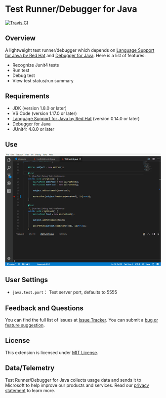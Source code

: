 # Test Runner/Debugger for Java

[![Travis CI](https://travis-ci.org/Microsoft/vscode-java-test.svg?branch=newdesign)](https://travis-ci.org/Microsoft/vscode-java-test)

## Overview

A lightweight test runner/debugger which depends on [Language Support for Java by Red Hat](https://marketplace.visualstudio.com/items?itemName=redhat.java) and [Debugger for Java](https://marketplace.visualstudio.com/items?itemName=vscjava.vscode-java-debug). Here is a list of features:

- Recognize Junit4 tests
- Run test
- Debug test
- View test status/run summary

## Requirements

- JDK (version 1.8.0 or later)
- VS Code (version 1.17.0 or later)
- [Language Support for Java by Red Hat](https://marketplace.visualstudio.com/items?itemName=redhat.java) (version 0.14.0 or later)
- [Debugger for Java](https://marketplace.visualstudio.com/items?itemName=vscjava.vscode-java-debug)
- JUnit4: 4.8.0 or later

## Use

![Run/debug Junit test](demo/junit-demo.gif)

## User Settings

- `java.test.port`： Test server port, defaults to 5555

## Feedback and Questions

You can find the full list of issues at [Issue Tracker](https://github.com/Microsoft/vscode-java-test/issues). You can submit a [bug or feature suggestion](https://github.com/Microsoft/vscode-java-test/issues/new).

## License

This extension is licensed under [MIT License](LICENSE.txt).

## Data/Telemetry

Test Runner/Debugger for Java collects usage data and sends it to Microsoft to help improve our products and services. Read our [privacy statement](http://go.microsoft.com/fwlink/?LinkId=521839) to learn more. 
